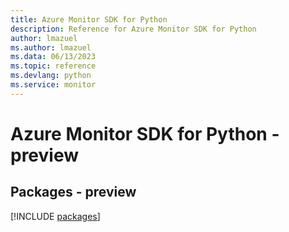 ```yaml
---
title: Azure Monitor SDK for Python
description: Reference for Azure Monitor SDK for Python
author: lmazuel
ms.author: lmazuel
ms.data: 06/13/2023
ms.topic: reference
ms.devlang: python
ms.service: monitor
---
```

# Azure Monitor SDK for Python - preview
## Packages - preview
[!INCLUDE [packages](monitor-index.md)]